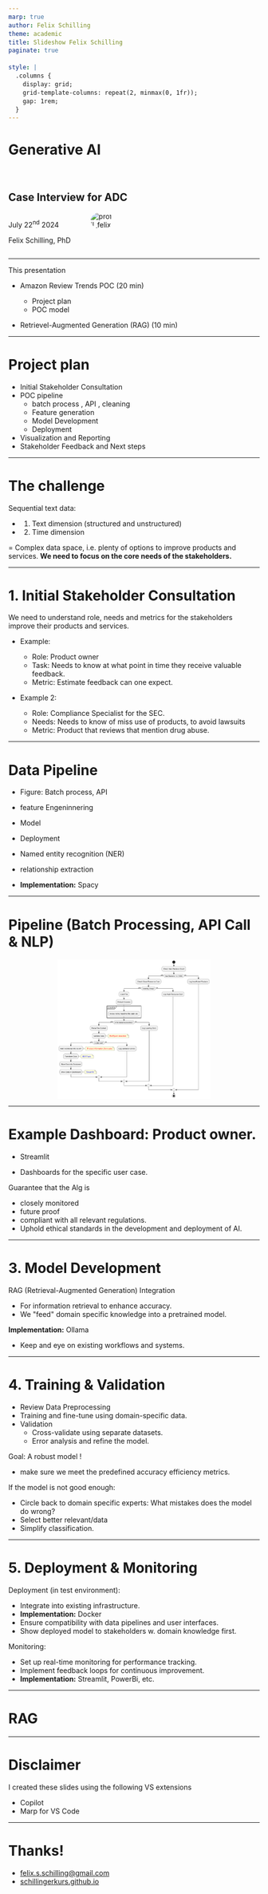 ```yaml
---
marp: true
author: Felix Schilling
theme: academic
title: Slideshow Felix Schilling
paginate: true

style: |
  .columns {
    display: grid;
    grid-template-columns: repeat(2, minmax(0, 1fr));
    gap: 1rem;
  }
---
```

<style>
  img {
    max-width: 100%;
    height: auto;
    display: block;
    margin: 0 auto;
  }

  @import 'https://maxcdn.bootstrapcdn.com/font-awesome/4.7.0/css/font-awesome.min.css';
</style>

<!-- _class: title -->



# Generative AI 

<br/>
<!-- _class: subtitle -->

## Case Interview for ADC

<div class="columns">
<div>

July 22<sup>nd</sup>  2024

Felix Schilling, PhD

</div>
<div>

<img src="../data/raw/profile_Felix_Schilling.jpg" alt="profil_felix" style="max-width: 55%; border-radius: 50%;">

</div>
</div>


---
This presentation 

- Amazon Review Trends  POC (20 min)
  - Project plan
  - POC model

-  Retrievel-Augmented Generation (RAG) (10 min)


---

#  Project plan

- Initial Stakeholder Consultation
- POC pipeline 
  - batch process , API , cleaning
  - Feature generation
  - Model Development 
  - Deployment
- Visualization and Reporting
- Stakeholder Feedback and Next steps 


---
# The challenge

 Sequential text data: 
  - 1) Text dimension (structured and unstructured)
  - 2) Time dimension

= Complex data space, i.e. plenty of options to improve products and services. **We need to focus on the core needs of the stakeholders.**

---
# 1. Initial Stakeholder Consultation

We need to understand role, needs and metrics for the stakeholders improve their  products and services.


- Example:
  - Role: Product owner 
  - Task: Needs to know at what point in time they receive valuable feedback.
  - Metric: Estimate feedback can one expect.

- Example 2: 
  - Role: Compliance Specialist for the SEC.
  - Needs: Needs to know of miss use of products, to avoid lawsuits 
  - Metric: Product that reviews that mention drug abuse. 


---

# Data Pipeline

 - Figure: Batch process, API
 - feature Engeninnering
 - Model 
 - Deployment

 
- Named entity recognition (NER)
- relationship extraction 
- **Implementation:** Spacy 


---
#  Pipeline (Batch Processing, API Call & NLP)

<img src="flowdiagramm\1721376795149.png" alt="flow_diagramm" style="max-width: 61%;">


---

# Example Dashboard: Product owner.

- Streamlit

- Dashboards for the specific user case.

Guarantee that the Alg is 
- closely monitored
- future proof
- compliant with all relevant regulations.
- Uphold ethical standards in the development and deployment of AI.

---

# 3. Model Development

RAG (Retrieval-Augmented Generation) Integration
- For information retrieval to enhance accuracy.
- We "feed" domain specific knowledge into a pretrained model.

**Implementation:**  Ollama
- Keep and eye on existing workflows and systems.

---

# 4. Training & Validation

- Review Data Preprocessing
- Training and fine-tune using domain-specific data.
- Validation
  - Cross-validate using separate datasets.
  - Error analysis and refine the model.


Goal: A robust model !
 - make sure we meet the predefined accuracy efficiency metrics.

If the model is not good enough: 
- Circle back to domain specific experts: What mistakes does the model do wrong?
- Select better relevant/data 
- Simplify classification.

---

# 5. Deployment & Monitoring

Deployment (in test environment):
- Integrate into existing infrastructure.
- **Implementation:**  Docker
- Ensure compatibility with data pipelines and user interfaces.
- Show deployed model to stakeholders w. domain knowledge first.


Monitoring:
- Set up real-time monitoring for performance tracking.
- Implement feedback loops for continuous improvement.
- **Implementation:**  Streamlit, PowerBi, etc.


---


# RAG


---

# Disclaimer

I created these slides using the following VS extensions 
- Copilot 
- Marp for VS Code


---

# Thanks!

- [felix.s.schilling@gmail.com](mailto:felix.s.schilling@gmail.com)
- [schillingerkurs.github.io](https://schillingerkurs.github.io/)

</div>



